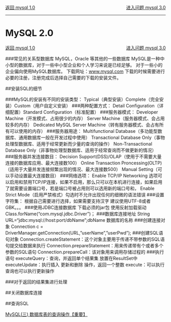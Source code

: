 <p>
    <a href="#" onclick="refreshDatabaseContent('mysql')">返回 mysql 1.0</a>
    <a href="#" style="float: right;" onclick="refreshDatabaseContent('mysql3')">进入问题 mysql 3.0</a>
</p>

---
# MySQL 2.0



<p>
    <a href="#" onclick="refreshDatabaseContent('mysql')">返回 mysql 1.0</a>
    <a href="#" style="float: right;" onclick="refreshDatabaseContent('mysql3')">进入问题 mysql 3.0</a>
</p>

###常见的关系型数据库
    MySQL，Oracle 等其他的一些数据库
    MySQL是一种中小型的数据库，对于一些中小型企业和个人学习来说是已经足够。
    对于一些小的企业偏向使用MySQL数据库。
    下载网址：www.mysql.com 下载的时候需要进行必要的注册，注册完成后选择自己需要的下载的安装文件。

##安装SQL的细节

###MySQL的安装有不同的安装类型：
    Typical（典型安装）Complete（完全安装）Custom（用户自定义安装）
###两种配置方式：
    Detail Configuration（详细配置）Standard Configuration（标准配置）
###服务器模式：
    Developer Machine（开发模式、占用很少的内存）
    Server Machine（服务器模式、会占用较多的内存）
    Dedicated MySQL Server Machine（转有服务器模式、会占有所有可以使用的内存）
###服务器用途：
    Multifunctional Database（多功能型数据库、通用数据库一般在开发过程中使用）
    Transactional Database Only（事物处理型数据库、适用于经常更新而少量的查询的操作）
    Non-Transactional Database Only（非事物处理型数据库、适用于经常查询而不做更新的情况）
###服务器并发连接数目：
    Decision Support(DSS)/OLAP（使用于不需要大量连接的数据库应用、最大连接数100）
    Online Transaction Proncessing(OLTP)（适用于大量并发连接频繁出现的情况、最大连接数500）
    Manual Setting（可以手动设置最大连接数目）
###网络选项：
    Enable TCP/IP Networking 选项可以启用和禁用TCP/IP连接，如果不启用，那么只可以在本机进行连接，如果启用了就需要设置端口号，若是端口号被占用则可以选用新的端口号和，
    Enable Strict Mode（启用严禁格式）勾选时不允许出现任何的细微的语法错误
###设置字符集：
    根据自己需要进行选择，如果需要支持汉字 建议使用UTF-8或者GBK。。。
###使用JDBC连接数据库
    下载必须的jar包 使用反射加载驱动
    Class.forName(“com.mysql.jdbc.Driver”)；
###数据库连接地址
    String URL=“jdbc:mysql://host:port/dbName”;dbName  数据库的名称
###创建连接对象
    Connection c = DriverManager.getConnection(URL,”userName”,”userPwd”);
###创建SQL语句对象
    Connection.createStatement：这个对象主要用于传递不带参数的SQL语句提交给数据来执行
    Connection.prepareStatement：用来传递带有个或者多个参数的SQL语句
    Connection.prepareCall：该对象用来调用存储过程的
###执行语句
    executeQuery：查询，并返回单个结果集 放置在ResultSet中
    executeUpdate：执行插入 更新和删除 操作，返回一个整数
    execute：可以执行查询也可以执行更新操作

###对于返回的结果集进行处理

##关闭数据库连接

##查询SQL

<a href="https://www.cnblogs.com/whgk/p/6149009.html" target="_blank"> MySQL(三) 数据库表的查询操作【重要】 </a>

